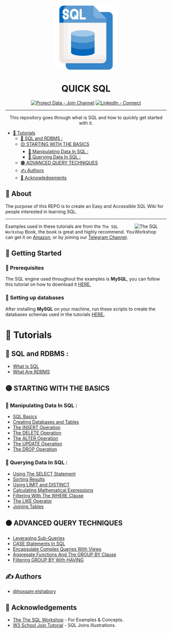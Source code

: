 <p align="center">
  <a href="" rel="noopener">
 <img width=200px height=200px src="LOGO.png" alt="Project logo"></a>
</p>

<h1 align="center">QUICK SQL</h1>

<div align="center">

[![Project Data - Join Channel](https://img.shields.io/badge/Project_Data-Join_Channel-blue?style=for-the-badge&logo=Telegram)](https://t.me/projdata)
[![LinkedIn - Connect](https://img.shields.io/badge/LinkedIn-Connect-blue?style=for-the-badge&logo=LinkedIn&logoColor=blue)](https://www.linkedin.com/in/hossam-elshabory/)

</div>

---

<p align="center"> This repository goes through what is SQL and how to quickly get started with it.
    <br> 
</p>

- [🔰 Tutorials](#-tutorials)
  - [💠 SQL and RDBMS :](#-sql-and-rdbms-)
  - [🟡 STARTING WITH THE BASICS](#-starting-with-the-basics)
    - [📌 Manipulating Data In SQL :](#-manipulating-data-in-sql-)
    - [📌 Querying Data In SQL :](#-querying-data-in-sql-)
  - [🟠 ADVANCED QUERY TECHNIQUES](#-advanced-query-techniques)
  - [✍️ Authors ](#️-authors-)
  - [🎉 Acknowledgements ](#-acknowledgements-)


## 🧐 About <a name = "about"></a>


The purpose of this REPO is to create an Easy and Accessible SQL Wiki for people interested in learning SQL.

***

<img src="https://m.media-amazon.com/images/I/51Jku+rCjlL._AC_SY780_.jpg" align="right"
     alt="The SQL Workshop" width="100" height="120">


Examples used in these tutorials are from the `The SQL Workshop` Book, the book is great and highly recommend. You can get it on [Amazon](https://www.amazon.com/SQL-Workshop-Interactive-Approach-Learning/dp/1838642358), or by joining our [Telegram Channel](https://t.me/project_data_channel).



## 🏁 Getting Started <a name = "getting_started"></a>

### 🔽 Prerequisites 
The SQL engine used throughout the examples is **MySQL**, you can follow this tutorial on how to download it [HERE.](https://www.javatpoint.com/how-to-install-mysql#:~:text=Step%201%3A%20Go%20to%20the,community%20server%2C%20which%20you%20want.)


### 🧱 Setting up databases
After installing **MySQL** on your machine, run these scripts to create the databases schemas used in the tutorials [HERE.](https://github.com/hossam-elshabory/Quick-SQL-For-Data/tree/main/Scripts)


# 🔰 Tutorials 

## 💠 SQL and RDBMS :

- [What Is SQL](https://github.com/hossam-elshabory/Quick-SQL-For-Data/tree/main/1.%20SQL%20and%20RDBMS/01.%20What%20Is%20SQL)
- [What Are RDBMS](https://github.com/hossam-elshabory/Quick-SQL-For-Data/tree/main/1.%20SQL%20and%20RDBMS/02.%20What%20Are%20RDBMS)


## 🟡 STARTING WITH THE BASICS
### 📌 Manipulating Data In SQL :

- [SQL Basics](https://github.com/hossam-elshabory/Quick-SQL-For-Data/tree/main/2.%20STARTING%20WITH%20THE%20BASICS/Manipulating%20Data%20In%20SQL/01.%20SQL%20Basics)
- [Creating Databases and Tables](https://github.com/hossam-elshabory/Quick-SQL-For-Data/tree/main/2.%20STARTING%20WITH%20THE%20BASICS/Manipulating%20Data%20In%20SQL/02.%20Creating%20Databases%20and%20Tables)
- [The INSERT Operation](https://github.com/hossam-elshabory/Quick-SQL-For-Data/tree/main/2.%20STARTING%20WITH%20THE%20BASICS/Manipulating%20Data%20In%20SQL/03.%20The%20INSERT%20Operation)
- [The DELETE Operation](https://github.com/hossam-elshabory/Quick-SQL-For-Data/tree/main/2.%20STARTING%20WITH%20THE%20BASICS/Manipulating%20Data%20In%20SQL/04.%20The%20DELETE%20Operation)
- [The ALTER Operation](https://github.com/hossam-elshabory/Quick-SQL-For-Data/tree/main/2.%20STARTING%20WITH%20THE%20BASICS/Manipulating%20Data%20In%20SQL/05.%20The%20ALTER%20Operation)
- [The UPDATE Operation](https://github.com/hossam-elshabory/Quick-SQL-For-Data/tree/main/2.%20STARTING%20WITH%20THE%20BASICS/Manipulating%20Data%20In%20SQL/06.%20The%20Update%20Operation)
- [The DROP Operation](https://github.com/hossam-elshabory/Quick-SQL-For-Data/tree/main/2.%20STARTING%20WITH%20THE%20BASICS/Manipulating%20Data%20In%20SQL/07.%20The%20DROP%20Operation)


### 📌 Querying Data In SQL :

- [Using The SELECT Statement](https://github.com/hossam-elshabory/Quick-SQL-For-Data/tree/main/2.%20STARTING%20WITH%20THE%20BASICS/Querying%20Data%20In%20SQL/08.%20Using%20The%20SELECT%20Statement)
- [Sorting Results](https://github.com/hossam-elshabory/Quick-SQL-For-Data/tree/main/2.%20STARTING%20WITH%20THE%20BASICS/Querying%20Data%20In%20SQL/09.%20Sorting%20Results)
- [Using LIMIT and DISTINCT](https://github.com/hossam-elshabory/Quick-SQL-For-Data/tree/main/2.%20STARTING%20WITH%20THE%20BASICS/Querying%20Data%20In%20SQL/10.%20Using%20LIMIT%20and%20DISTINCT)
- [Calculating Mathematical Expressions](https://github.com/hossam-elshabory/Quick-SQL-For-Data/tree/main/2.%20STARTING%20WITH%20THE%20BASICS/Querying%20Data%20In%20SQL/11.%20Calculating%20Mathematical%20Expressions)
- [Filtering With The WHERE Clause](https://github.com/hossam-elshabory/Quick-SQL-For-Data/tree/main/2.%20STARTING%20WITH%20THE%20BASICS/Querying%20Data%20In%20SQL/12.%20Filtering%20With%20The%20WHERE%20Clause)
- [The LIKE Operator](https://github.com/hossam-elshabory/Quick-SQL-For-Data/tree/main/2.%20STARTING%20WITH%20THE%20BASICS/Querying%20Data%20In%20SQL/13.%20The%20LIKE%20Operator)
- [Joining Tables](https://github.com/hossam-elshabory/Quick-SQL-For-Data/tree/main/2.%20STARTING%20WITH%20THE%20BASICS/Querying%20Data%20In%20SQL/14.%20Joining%20Tables)  


## 🟠 ADVANCED QUERY TECHNIQUES

- [Leveraging Sub-Queries](https://github.com/hossam-elshabory/Quick-SQL-For-Data/tree/main/3.%20ADV-QUERY%20TECHNIQUES/01.%20Leveraging%20Sub-Queries)
- [CASE Statements In SQL](https://github.com/hossam-elshabory/Quick-SQL-For-Data/tree/main/3.%20ADV-QUERY%20TECHNIQUES/02.%20CASE%20Statements%20In%20SQL) 
- [Encapsulate Complex Queries With Views](https://github.com/hossam-elshabory/Quick-SQL-For-Data/tree/main/3.%20ADV-QUERY%20TECHNIQUES/03.%20Encapsulate%20Complex%20Queries%20With%20Views) 
- [Aggregate Functions And The GROUP BY Clause](https://github.com/hossam-elshabory/Quick-SQL-For-Data/tree/main/3.%20ADV-QUERY%20TECHNIQUES/04.%20Aggregate%20Functions%20And%20The%20GROUP%20BY%20Clause)
- [Filtering GROUP BY With HAVING](https://github.com/hossam-elshabory/Quick-SQL-For-Data/tree/main/3.%20ADV-QUERY%20TECHNIQUES/05.%20Filtering%20GROUP%20BY%20With%20HAVING)


## ✍️ Authors <a name = "authors"></a>
- [@hossam elshabory](https://github.com/hossam-elshabory)


## 🎉 Acknowledgements <a name = "acknowledgement"></a>
+ [The The SQL Workshop](https://www.packtpub.com/product/the-sql-workshop/9781838642358) - For Examples & Concepts.
+ [W3 School Join Tutorial](https://www.w3schools.com/mysql/mysql_join.asp) - SQL Joins illustrations.
